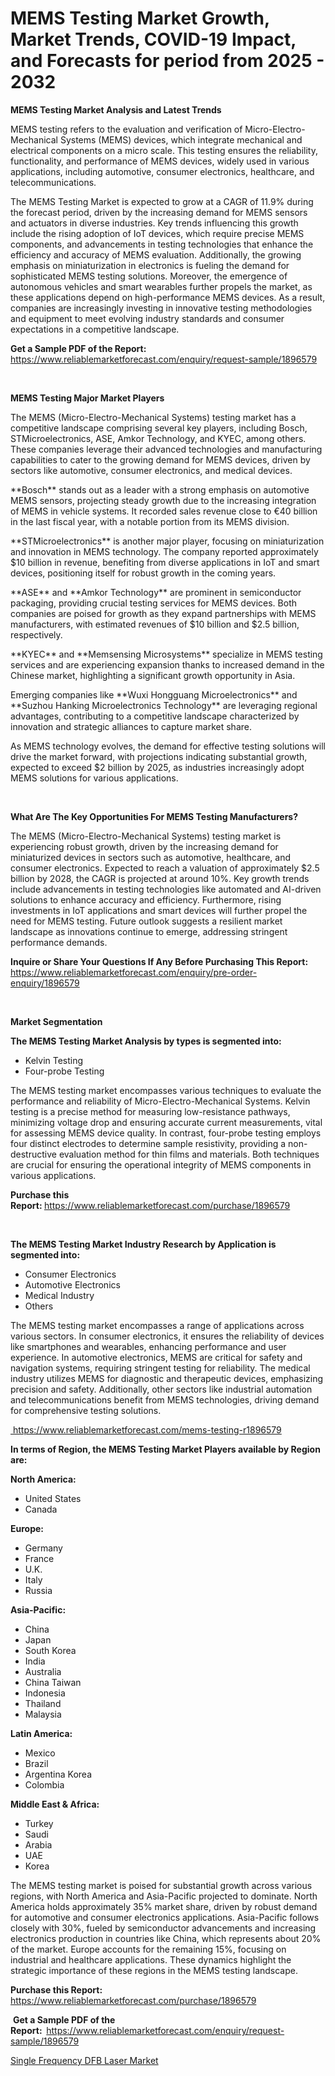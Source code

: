 <p><h1>MEMS Testing Market Growth, Market Trends, COVID-19 Impact, and Forecasts for period from 2025 - 2032</h1></p><p><strong>MEMS Testing Market Analysis and Latest Trends</strong></p>
<p><p>MEMS testing refers to the evaluation and verification of Micro-Electro-Mechanical Systems (MEMS) devices, which integrate mechanical and electrical components on a micro scale. This testing ensures the reliability, functionality, and performance of MEMS devices, widely used in various applications, including automotive, consumer electronics, healthcare, and telecommunications.</p><p>The MEMS Testing Market is expected to grow at a CAGR of 11.9% during the forecast period, driven by the increasing demand for MEMS sensors and actuators in diverse industries. Key trends influencing this growth include the rising adoption of IoT devices, which require precise MEMS components, and advancements in testing technologies that enhance the efficiency and accuracy of MEMS evaluation. Additionally, the growing emphasis on miniaturization in electronics is fueling the demand for sophisticated MEMS testing solutions. Moreover, the emergence of autonomous vehicles and smart wearables further propels the market, as these applications depend on high-performance MEMS devices. As a result, companies are increasingly investing in innovative testing methodologies and equipment to meet evolving industry standards and consumer expectations in a competitive landscape.</p></p>
<p><strong>Get a Sample PDF of the Report:&nbsp;</strong> <a href="https://www.reliablemarketforecast.com/enquiry/request-sample/1896579?utm_campaign=1169&utm_medium=2&utm_source=Github&utm_content=ia&utm_term=11022025&utm_id=mems-testing">https://www.reliablemarketforecast.com/enquiry/request-sample/1896579</a></p>
<p>&nbsp;</p>
<p><strong>MEMS Testing Major Market Players</strong></p>
<p><p>The MEMS (Micro-Electro-Mechanical Systems) testing market has a competitive landscape comprising several key players, including Bosch, STMicroelectronics, ASE, Amkor Technology, and KYEC, among others. These companies leverage their advanced technologies and manufacturing capabilities to cater to the growing demand for MEMS devices, driven by sectors like automotive, consumer electronics, and medical devices.</p><p>**Bosch** stands out as a leader with a strong emphasis on automotive MEMS sensors, projecting steady growth due to the increasing integration of MEMS in vehicle systems. It recorded sales revenue close to €40 billion in the last fiscal year, with a notable portion from its MEMS division.</p><p>**STMicroelectronics** is another major player, focusing on miniaturization and innovation in MEMS technology. The company reported approximately $10 billion in revenue, benefiting from diverse applications in IoT and smart devices, positioning itself for robust growth in the coming years.</p><p>**ASE** and **Amkor Technology** are prominent in semiconductor packaging, providing crucial testing services for MEMS devices. Both companies are poised for growth as they expand partnerships with MEMS manufacturers, with estimated revenues of $10 billion and $2.5 billion, respectively.</p><p>**KYEC** and **Memsensing Microsystems** specialize in MEMS testing services and are experiencing expansion thanks to increased demand in the Chinese market, highlighting a significant growth opportunity in Asia.</p><p>Emerging companies like **Wuxi Hongguang Microelectronics** and **Suzhou Hanking Microelectronics Technology** are leveraging regional advantages, contributing to a competitive landscape characterized by innovation and strategic alliances to capture market share.</p><p>As MEMS technology evolves, the demand for effective testing solutions will drive the market forward, with projections indicating substantial growth, expected to exceed $2 billion by 2025, as industries increasingly adopt MEMS solutions for various applications.</p></p>
<p>&nbsp;</p>
<p><strong>What Are The Key Opportunities For MEMS Testing Manufacturers?</strong></p>
<p><p>The MEMS (Micro-Electro-Mechanical Systems) testing market is experiencing robust growth, driven by the increasing demand for miniaturized devices in sectors such as automotive, healthcare, and consumer electronics. Expected to reach a valuation of approximately $2.5 billion by 2028, the CAGR is projected at around 10%. Key growth trends include advancements in testing technologies like automated and AI-driven solutions to enhance accuracy and efficiency. Furthermore, rising investments in IoT applications and smart devices will further propel the need for MEMS testing. Future outlook suggests a resilient market landscape as innovations continue to emerge, addressing stringent performance demands.</p></p>
<p><strong>Inquire or Share Your Questions If Any Before Purchasing This Report:</strong> <a href="https://www.reliablemarketforecast.com/enquiry/pre-order-enquiry/1896579?utm_campaign=1169&utm_medium=2&utm_source=Github&utm_content=ia&utm_term=11022025&utm_id=mems-testing">https://www.reliablemarketforecast.com/enquiry/pre-order-enquiry/1896579</a></p>
<p>&nbsp;</p>
<p><strong>Market Segmentation</strong></p>
<p><strong>The MEMS Testing Market Analysis by types is segmented into:</strong></p>
<p><ul><li>Kelvin Testing</li><li>Four-probe Testing</li></ul></p>
<p><p>The MEMS testing market encompasses various techniques to evaluate the performance and reliability of Micro-Electro-Mechanical Systems. Kelvin testing is a precise method for measuring low-resistance pathways, minimizing voltage drop and ensuring accurate current measurements, vital for assessing MEMS device quality. In contrast, four-probe testing employs four distinct electrodes to determine sample resistivity, providing a non-destructive evaluation method for thin films and materials. Both techniques are crucial for ensuring the operational integrity of MEMS components in various applications.</p></p>
<p><strong>Purchase this Report:&nbsp;</strong><a href="https://www.reliablemarketforecast.com/purchase/1896579?utm_campaign=1169&utm_medium=2&utm_source=Github&utm_content=ia&utm_term=11022025&utm_id=mems-testing">https://www.reliablemarketforecast.com/purchase/1896579</a></p>
<p>&nbsp;</p>
<p><strong>The MEMS Testing Market Industry Research by Application is segmented into:</strong></p>
<p><ul><li>Consumer Electronics</li><li>Automotive Electronics</li><li>Medical Industry</li><li>Others</li></ul></p>
<p><p>The MEMS testing market encompasses a range of applications across various sectors. In consumer electronics, it ensures the reliability of devices like smartphones and wearables, enhancing performance and user experience. In automotive electronics, MEMS are critical for safety and navigation systems, requiring stringent testing for reliability. The medical industry utilizes MEMS for diagnostic and therapeutic devices, emphasizing precision and safety. Additionally, other sectors like industrial automation and telecommunications benefit from MEMS technologies, driving demand for comprehensive testing solutions.</p></p>
<p><a href="https://www.reliablemarketforecast.com/mems-testing-r1896579?utm_campaign=1169&utm_medium=2&utm_source=Github&utm_content=ia&utm_term=11022025&utm_id=mems-testing">&nbsp;https://www.reliablemarketforecast.com/mems-testing-r1896579</a></p>
<p><strong>In terms of Region, the MEMS Testing Market Players available by Region are:</strong></p>
<p>
    <p> <strong> North America: </strong>
        <ul>
            <li>United States</li>
            <li>Canada</li>
        </ul>
        </p> 
    <p> <strong> Europe: </strong>
        <ul>
            <li>Germany</li>
            <li>France</li>
            <li>U.K.</li>
            <li>Italy</li>
            <li>Russia</li>
        </ul>
        </p> 
    <p> <strong> Asia-Pacific: </strong>
        <ul>
            <li>China</li>
            <li>Japan</li>
            <li>South Korea</li>
            <li>India</li>
            <li>Australia</li>
            <li>China Taiwan</li>
            <li>Indonesia</li>
            <li>Thailand</li>
            <li>Malaysia</li>
        </ul>
        </p> 
    <p> <strong> Latin America: </strong>
        <ul>
            <li>Mexico</li>
            <li>Brazil</li>
            <li>Argentina Korea</li>
            <li>Colombia</li>
        </ul>
        </p> 
    <p> <strong> Middle East & Africa: </strong>
        <ul>
            <li>Turkey</li>
            <li>Saudi</li>
            <li>Arabia</li>
            <li>UAE</li>
            <li>Korea</li>
        </ul>
    </p>
    </p>
<p><p>The MEMS testing market is poised for substantial growth across various regions, with North America and Asia-Pacific projected to dominate. North America holds approximately 35% market share, driven by robust demand for automotive and consumer electronics applications. Asia-Pacific follows closely with 30%, fueled by semiconductor advancements and increasing electronics production in countries like China, which represents about 20% of the market. Europe accounts for the remaining 15%, focusing on industrial and healthcare applications. These dynamics highlight the strategic importance of these regions in the MEMS testing landscape.</p></p>
<p><strong>Purchase this Report: </strong><a href="https://www.reliablemarketforecast.com/purchase/1896579?utm_campaign=1169&utm_medium=2&utm_source=Github&utm_content=ia&utm_term=11022025&utm_id=mems-testing">https://www.reliablemarketforecast.com/purchase/1896579</a></p>
<p>&nbsp;<strong>Get a Sample PDF of the Report:&nbsp;&nbsp;</strong><a href="https://www.reliablemarketforecast.com/enquiry/request-sample/1896579?utm_campaign=1169&utm_medium=2&utm_source=Github&utm_content=ia&utm_term=11022025&utm_id=mems-testing">https://www.reliablemarketforecast.com/enquiry/request-sample/1896579</a></p>
<p><strong></strong></p>
<p><p><a href="https://github.com/pizolina/Market-Research-Report-List-7/blob/main/single-frequency-dfb-laser-market.md?utm_campaign=1169&utm_medium=2&utm_source=Github&utm_content=ia&utm_term=11022025&utm_id=mems-testing">Single Frequency DFB Laser Market</a></p></p>